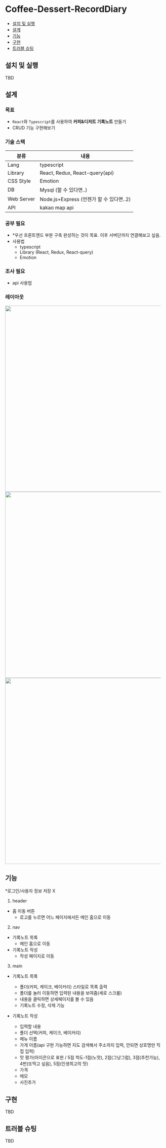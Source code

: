 # Coffee-Dessert-RecordDiary

- [설치 및 실행](#설치-및-실행)
- [설계](#설계)
- [기능](#기능)
- [구현](#구현)
- [트러블 슈팅](#트러블-슈팅)


## 설치 및 실행

TBD

## 설계

### 목표
- `React`와 `Typescript`를 사용하여 **커피&디저트 기록노트** 만들기
- CRUD 기능 구현해보기


### 기술 스택
| 분류           |  내용                                                            |
|---------------|-----------------------------------------------------------------|
| Lang          | typescript                                                      |
| Library       | React, Redux, React-query(api)                                  |
| CSS Style     | Emotion                                                         |
| DB            | Mysql (할 수 있다면..)                                             |
| Web Server    | Node.js+Express (언젠가 할 수 있다면..2)                             |
| API           | kakao map api                                                   | 


### 공부 필요
- *우선 프론트엔드 부분 구축 완성하는 것이 목표. 이후 서버단까지 연결해보고 싶음.
- 사용법
  - typescript
  - Library (React, Redux, React-query)
  - Emotion 


### 조사 필요
- api 사용법


### 레이아웃
<img src="https://user-images.githubusercontent.com/104605709/174498170-c0ec4b66-d3d0-4f65-99af-9333bea73379.jpg" width="600">
<img src="https://user-images.githubusercontent.com/104605709/174498094-e122f0fd-20b6-4d5e-8908-29117c4db8c4.jpg" width="600">
<img src="https://user-images.githubusercontent.com/104605709/174498183-a46bee22-a428-4093-b650-a14973024aff.jpg" width="600">


## 기능
*로그인/사용자 정보 저장 X
1. header
  - 홈 이동 버튼
    - 로고를 누르면 어느 페이지에서든 메인 홈으로 이동
2. nav
  - 기록노트 목록
    - 메인 홈으로 이동
  - 기록노트 작성
    - 작성 페이지로 이동
3. main
  - 기록노트 목록
    - 폴더(커피, 케이크, 베이커리) 스타일로 목록 출력
    - 폴더를 눌러 이동하면 입력된 내용을 보여줌(세로 스크롤)
    - 내용을 클릭하면 상세페이지를 볼 수 있음
    - 기록노트 수정, 삭제 기능
    
  - 기록노트 작성
    - 입력할 내용
    - 폴더 선택(커피, 케이크, 베이커리)
    - 메뉴 이름
    - 가게 이름(api 구현 가능하면 지도 검색해서 주소까지 입력, 안되면 상호명만 직접 입력)
    - 맛 평가(아이콘으로 표현 / 5점 척도-1점(노맛), 2점(그냥그럼), 3점(추천가능), 4번(또먹고 싶음), 5점(인생최고의 맛)
    - 가격
    - 메모
    - 사진추가

## 구현

TBD

## 트러블 슈팅

TBD

## 
